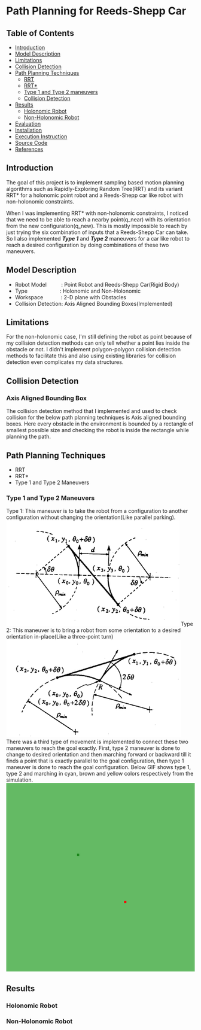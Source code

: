 # Path Planning for Reeds-Shepp Car

## Table of Contents
 - [Introduction](#introduction)
 - [Model Description](#model-description)
 - [Limitations](#limitations)
 - [Collision Detection](#collision-detection)
 - [Path Planning Techniques](#path-planning-techniques)
    - [RRT](#rrt)
    - [RRT\*](#rrt-star)
    - [Type 1 and Type 2 maneuvers](#maneuvers)
    - [Collision Detection](#collision-detection)
 - [Results](#results)
    - [Holonomic Robot](#non-holonomic-demo)
    - [Non-Holonomic Robot](#holonomic-demo)
 - [Evaluation](#evaluation)
 - [Installation](#installation)
 - [Execution Instruction](#execution-instruction)
 - [Source Code](#source-code)
 - [References](#references)
 
## Introduction
The goal of this project is to implement sampling based motion planning 
algorithms such as Rapidly-Exploring Random Tree(RRT) and its variant RRT* for a 
holonomic point robot and a Reeds-Shepp car like robot with 
non-holonomic constraints.

When I was implementing RRT* with non-holonomic constraints, I
noticed that we need to be able to reach a nearby point(q_near) with its 
orientation from the new configuration(q_new). This is mostly impossible to reach
by just trying the six combination of inputs that a Reeds-Shepp Car can
take. So I also implemented ***Type 1*** and ***Type 2*** maneuvers for a car like 
robot to reach a desired configuration by doing combinations of these two
maneuvers.
 
 
## Model Description
 - Robot Model &nbsp;&nbsp;&nbsp;&nbsp;&nbsp;&nbsp;&nbsp;&nbsp;&nbsp;:   Point Robot and Reeds-Shepp Car(Rigid Body)
 - Type        &nbsp;&nbsp;&nbsp;&nbsp;&nbsp;&nbsp;&nbsp;&nbsp;&nbsp;&nbsp;&nbsp;&nbsp;&nbsp;&nbsp;&nbsp;&nbsp;&nbsp;&nbsp;&nbsp;&nbsp;&nbsp;:   Holonomic and Non-Holonomic
 - Workspace   &nbsp;&nbsp;&nbsp;&nbsp;&nbsp;&nbsp;&nbsp;&nbsp;&nbsp;&nbsp;&nbsp;:   2-D plane with Obstacles
 - Collision Detection: Axis Aligned Bounding Boxes(Implemented)

## Limitations
For the non-holonomic case, I'm still defining the robot as point
because of my collision detection methods can only tell whether a point
lies inside the obstacle or not. I didn't implement polygon-polygon 
collision detection methods to facilitate this and also using
existing libraries for collision detection even complicates my data structures.
 
## Collision Detection
### Axis Aligned Bounding Box
The collision detection method that I implemented and used to check
 collision for the below path planning techniques is Axis aligned 
 bounding boxes. Here every obstacle in the environment is bounded by a 
 rectangle of smallest possible size and checking the robot is inside the
 rectangle while planning the path.
 
## Path Planning Techniques
 - RRT
 - RRT*
 - Type 1 and Type 2 Maneuvers
### Type 1 and Type 2 Maneuvers
Type 1: This maneuver is to take the robot from a configuration to another
configuration without changing the orientation(Like parallel parking). 
![Type 1](images/type_1.png)
Type 2: This maneuver is to bring a robot from some orientation to a
desired orientation in-place(Like a three-point turn)
![Type 2](images/type_2.png)
There was a third type of movement is implemented to connect these two
maneuvers to reach the goal exactly. First, type 2 maneuver is done to 
change to desired orientation and then marching forward or backward till it 
finds a point that is exactly parallel to the goal configuration, then 
type 1 maneuver is done to reach the goal configuration. Below GIF shows
type 1, type 2 and marching in cyan, brown and yellow colors respectively
from the simulation.
![Maneuvers](images/maneuver_gif.gif)

## Results

### Holonomic Robot

### Non-Holonomic Robot
